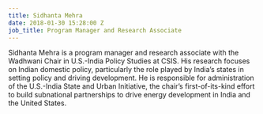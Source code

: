 ```yaml
---
title: Sidhanta Mehra
date: 2018-01-30 15:28:00 Z
job_title: Program Manager and Research Associate
---
```


Sidhanta Mehra is a program manager and research associate with the Wadhwani Chair in U.S.-India Policy Studies at CSIS. His research focuses on Indian domestic policy, particularly the role played by India’s states in setting policy and driving development. He is responsible for administration of the U.S.-India State and Urban Initiative, the chair’s first-of-its-kind effort to build subnational partnerships to drive energy development in India and the United States.